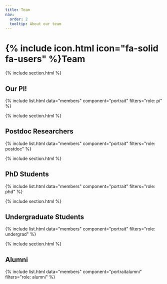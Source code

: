 ```yaml
---
title: Team
nav:
  order: 2
  tooltip: About our team
---
```


# {% include icon.html icon="fa-solid fa-users" %}Team

{% include section.html %}

## Our PI!

{% include list.html data="members" component="portrait" filters="role: pi" %}

{% include section.html %}

## Postdoc Researchers

{% include list.html data="members" component="portrait" filters="role: postdoc" %}

{% include section.html %}

## PhD Students

{% include list.html data="members" component="portrait" filters="role: phd" %}

{% include section.html %}

## Undergraduate Students

{% include list.html data="members" component="portrait" filters="role: undergrad" %}

{% include section.html %}

## Alumni

{% include list.html data="members" component="portraitalumni" filters="role: alumni" %}
